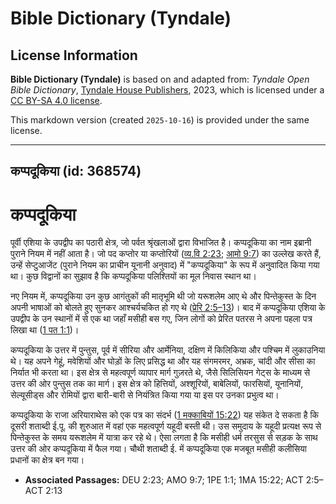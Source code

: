 # Bible Dictionary (Tyndale)

## License Information

**Bible Dictionary (Tyndale)** is based on and adapted from: _Tyndale Open Bible Dictionary_, [Tyndale House Publishers](https://tyndaleopenresources.com/), 2023, which is licensed under a [CC BY-SA 4.0 license](https://creativecommons.org/licenses/by-sa/4.0/legalcode.en).

This markdown version (created `2025-10-16`) is provided under the same license.



--------------------------------

## कप्पदूकिया (id: 368574)

कप्पदूकिया
==========

पूर्वी एशिया के उपद्वीप का पठारी क्षेत्र, जो पर्वत श्रृंखलाओं द्वारा विभाजित है। कप्पदूकिया का नाम इब्रानी पुराने नियम में नहीं आता है। जो पद कप्तोर या कप्तोरियों ([व्य.वि 2:23](https://ref.ly/Deut2:23); [आमो 9:7](https://ref.ly/Amos9:7)) का उल्लेख करते हैं, उन्हें सेप्टुआजेंट (पुराने नियम का प्राचीन यूनानी अनुवाद) में "कप्पदूकिया" के रूप में अनुवादित किया गया था। कुछ विद्वानों का सुझाव है कि कप्पदूकिया पलिश्तियों का मूल निवास स्थान था।

नए नियम में, कप्पदूकिया उन कुछ आगंतुकों की मातृभूमि थी जो यरूशलेम आए थे और पिन्तेकुस्त के दिन अपनी भाषाओं को बोलते हुए सुनकर आश्चर्यचकित हो गए थे ([प्रेरि 2:5–13](https://ref.ly/Acts2:5-Acts2:13))। बाद में कप्पदूकिया एशिया के उपद्वीप के उन स्थानों में से एक था जहाँ मसीही बस गए, जिन लोगों को प्रेरित पतरस ने अपना पहला पत्र लिखा था ([1 पत 1:1](https://ref.ly/1Pet1:1))।

कप्पदूकिया के उत्तर में पुन्तुस, पूर्व में सीरिया और आर्मेनिया, दक्षिण में किलिकिया और पश्चिम में लुकाउनिया थे। यह अपने गेहूं, मवेशियों और घोड़ों के लिए प्रसिद्ध था और यह संगमरमर, अभ्रक, चांदी और सीसा का निर्यात भी करता था। इस क्षेत्र से महत्वपूर्ण व्यापार मार्ग गुज़रते थे, जैसे सिलिसियन गेट्स के माध्यम से उत्तर की ओर पुन्तुस तक का मार्ग। इस क्षेत्र को हित्तियों, अश्शूरियों, बाबेलियों, फारसियों, यूनानियों, सेल्यूसीड्स और रोमियों द्वारा बारी\-बारी से नियंत्रित किया गया या इस पर उनका प्रभुत्व था।

कप्पदूकिया के राजा अरियाराथेस को एक पत्र का संदर्भ ([1 मक्काबियों 15:22](https://ref.ly/1Macc15:22)) यह संकेत दे सकता है कि दूसरी शताब्दी ई.पू. की शुरुआत में वहां एक महत्वपूर्ण यहूदी बस्ती थी। उस समुदाय के यहूदी प्रत्यक्ष रूप से पिन्तेकुस्त के समय यरूशलेम में यात्रा कर रहे थे। ऐसा लगता है कि मसीही धर्म तरसुस से सड़क के साथ उत्तर की ओर कप्पदूकिया में फैल गया। चौथी शताब्दी ई. में कप्पदूकिया एक मजबूत मसीही कलीसिया प्रधानों का क्षेत्र बन गया।

* **Associated Passages:** DEU 2:23; AMO 9:7; 1PE 1:1; 1MA 15:22; ACT 2:5–ACT 2:13

